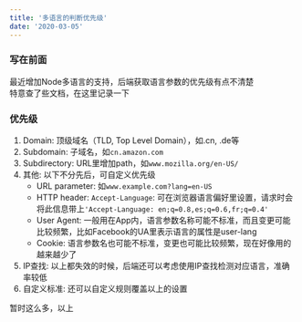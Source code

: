 ```yaml
---
title: '多语言的判断优先级'
date: '2020-03-05'
---
```


### 写在前面
最近增加Node多语言的支持，后端获取语言参数的优先级有点不清楚  
特意查了些文档，在这里记录一下

### 优先级

1. Domain: 顶级域名（TLD, Top Level Domain），如.cn, .de等
2. Subdomain: 子域名，如`cn.amazon.com`
3. Subdirectory: URL里增加path，如`www.mozilla.org/en-US/`
4. 其他: 以下不分先后，可自定义优先级
   - URL parameter: 如`www.example.com?lang=en-US`
   - HTTP header: `Accept-Language`: 可在浏览器语言偏好里设置，请求时会将此信息带上`'Accept-Language: en;q=0.8,es;q=0.6,fr;q=0.4'`
   - User Agent: 一般用在App内，语言参数名称可能不标准，而且变更可能比较频繁，比如Facebook的UA里表示语言的属性是user-lang
   - Cookie: 语言参数名也可能不标准，变更也可能比较频繁，现在好像用的越来越少了
5. IP查找: 以上都失效的时候，后端还可以考虑使用IP查找检测对应语言，准确率较低
6. 自定义标准: 还可以自定义规则覆盖以上的设置

暂时这么多，以上
